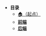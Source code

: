 * **目录**
  * [🏠（起点）](/study/README)
  * [**前端**](/study/工作/前端/README)
  * [**后端**](/study/工作/后端/README)